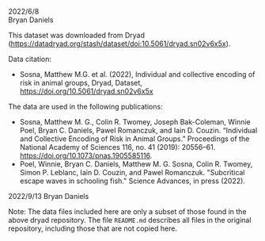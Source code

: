 2022/6/8  
Bryan Daniels

This dataset was downloaded from Dryad (https://datadryad.org/stash/dataset/doi:10.5061/dryad.sn02v6x5x).

Data citation:

* Sosna, Matthew M.G. et al. (2022), Individual and collective encoding of risk in animal groups, Dryad, Dataset, https://doi.org/10.5061/dryad.sn02v6x5x

The data are used in the following publications:

* Sosna, Matthew M. G., Colin R. Twomey, Joseph Bak-Coleman, Winnie Poel, Bryan C. Daniels, Pawel Romanczuk, and Iain D. Couzin. “Individual and Collective Encoding of Risk in Animal Groups.” Proceedings of the National Academy of Sciences 116, no. 41 (2019): 20556–61. https://doi.org/10.1073/pnas.1905585116.
* Poel, Winnie, Bryan C. Daniels, Matthew M. G. Sosna, Colin R. Twomey, Simon P. Leblanc, Iain D. Couzin, and Pawel Romanczuk. "Subcritical escape waves in schooling fish." Science Advances, in press (2022).


2022/9/13
Bryan Daniels

Note: The data files included here are only a subset of those found in the above dryad repository.  The file `README.md` describes all files in the original repository, including those that are not copied here.